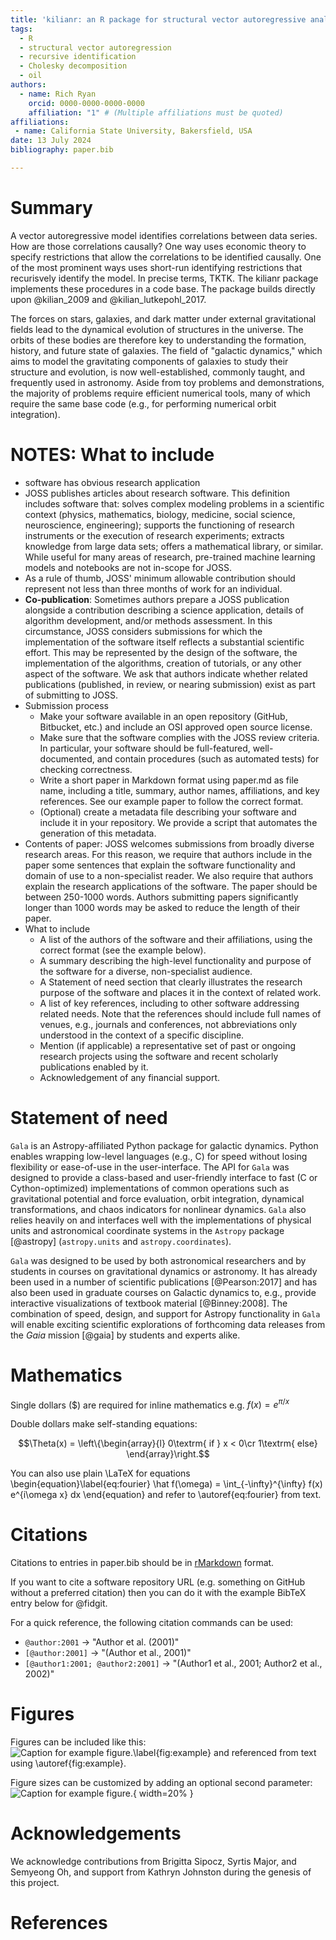 ```yaml
---
title: 'kilianr: an R package for structural vector autoregressive analysis'
tags:
  - R
  - structural vector autoregression
  - recursive identification
  - Cholesky decomposition
  - oil
authors:
  - name: Rich Ryan
    orcid: 0000-0000-0000-0000
    affiliation: "1" # (Multiple affiliations must be quoted)
affiliations:
 - name: California State University, Bakersfield, USA
date: 13 July 2024
bibliography: paper.bib

---
```


# Summary

A vector autoregressive model identifies correlations between data series.
How are those correlations causally?
One way uses economic theory to specify restrictions that allow
the correlations to be identified causally.
One of the most prominent ways uses short-run identifying restrictions that
recurisvely identify the model.
In precise terms, TKTK.
The kilianr package implements these procedures in a code base.
The package builds directly upon @kilian_2009 and @kilian_lutkepohl_2017.

The forces on stars, galaxies, and dark matter under external gravitational
fields lead to the dynamical evolution of structures in the universe. The orbits
of these bodies are therefore key to understanding the formation, history, and
future state of galaxies. The field of "galactic dynamics," which aims to model
the gravitating components of galaxies to study their structure and evolution,
is now well-established, commonly taught, and frequently used in astronomy.
Aside from toy problems and demonstrations, the majority of problems require
efficient numerical tools, many of which require the same base code (e.g., for
performing numerical orbit integration).

# NOTES: What to include

- software has obvious research application
- JOSS publishes articles about research software. This definition includes software that: solves complex modeling problems in a scientific context (physics, mathematics, biology, medicine, social science, neuroscience, engineering); supports the functioning of research instruments or the execution of research experiments; extracts knowledge from large data sets; offers a mathematical library, or similar. While useful for many areas of research, pre-trained machine learning models and notebooks are not in-scope for JOSS.
- As a rule of thumb, JOSS' minimum allowable contribution should represent not less than three months of work for an individual.
- **Co-publication**: Sometimes authors prepare a JOSS publication alongside a contribution describing a science application, details of algorithm development, and/or methods assessment. In this circumstance, JOSS considers submissions for which the implementation of the software itself reflects a substantial scientific effort. This may be represented by the design of the software, the implementation of the algorithms, creation of tutorials, or any other aspect of the software. We ask that authors indicate whether related publications (published, in review, or nearing submission) exist as part of submitting to JOSS.
- Submission process
  - Make your software available in an open repository (GitHub, Bitbucket, etc.) and include an OSI approved open source license.
  - Make sure that the software complies with the JOSS review criteria. In particular, your software should be full-featured, well-documented, and      contain procedures (such as automated tests) for checking correctness.
  - Write a short paper in Markdown format using paper.md as file name, including a title, summary, author names, affiliations, and key references.     See our example paper to follow the correct format.
  - (Optional) create a metadata file describing your software and include it in your repository. We provide a script that automates the generation      of this metadata.
- Contents of paper: JOSS welcomes submissions from broadly diverse research areas. For this reason, we require that authors include in the paper some sentences that explain the software functionality and domain of use to a non-specialist reader. We also require that authors explain the research applications of the software. The paper should be between 250-1000 words. Authors submitting papers significantly longer than 1000 words may be asked to reduce the length of their paper.
- What to include
  - A list of the authors of the software and their affiliations, using the correct format (see the example below).
  - A summary describing the high-level functionality and purpose of the software for a diverse, non-specialist audience.
  - A Statement of need section that clearly illustrates the research purpose of the software and places it in the context of related work.
  - A list of key references, including to other software addressing related needs. Note that the references should include full names of venues, e.g., journals and conferences, not abbreviations only understood in the context of a specific discipline.
  - Mention (if applicable) a representative set of past or ongoing research projects using the software and recent scholarly publications enabled by it.
  - Acknowledgement of any financial support.



# Statement of need

`Gala` is an Astropy-affiliated Python package for galactic dynamics. Python
enables wrapping low-level languages (e.g., C) for speed without losing
flexibility or ease-of-use in the user-interface. The API for `Gala` was
designed to provide a class-based and user-friendly interface to fast (C or
Cython-optimized) implementations of common operations such as gravitational
potential and force evaluation, orbit integration, dynamical transformations,
and chaos indicators for nonlinear dynamics. `Gala` also relies heavily on and
interfaces well with the implementations of physical units and astronomical
coordinate systems in the `Astropy` package [@astropy] (`astropy.units` and
`astropy.coordinates`).

`Gala` was designed to be used by both astronomical researchers and by
students in courses on gravitational dynamics or astronomy. It has already been
used in a number of scientific publications [@Pearson:2017] and has also been
used in graduate courses on Galactic dynamics to, e.g., provide interactive
visualizations of textbook material [@Binney:2008]. The combination of speed,
design, and support for Astropy functionality in `Gala` will enable exciting
scientific explorations of forthcoming data releases from the *Gaia* mission
[@gaia] by students and experts alike.

# Mathematics

Single dollars ($) are required for inline mathematics e.g. $f(x) = e^{\pi/x}$

Double dollars make self-standing equations:

$$\Theta(x) = \left\{\begin{array}{l}
0\textrm{ if } x < 0\cr
1\textrm{ else}
\end{array}\right.$$

You can also use plain \LaTeX for equations
\begin{equation}\label{eq:fourier}
\hat f(\omega) = \int_{-\infty}^{\infty} f(x) e^{i\omega x} dx
\end{equation}
and refer to \autoref{eq:fourier} from text.

# Citations

Citations to entries in paper.bib should be in
[rMarkdown](http://rmarkdown.rstudio.com/authoring_bibliographies_and_citations.html)
format.

If you want to cite a software repository URL (e.g. something on GitHub without a preferred
citation) then you can do it with the example BibTeX entry below for @fidgit.

For a quick reference, the following citation commands can be used:
- `@author:2001`  ->  "Author et al. (2001)"
- `[@author:2001]` -> "(Author et al., 2001)"
- `[@author1:2001; @author2:2001]` -> "(Author1 et al., 2001; Author2 et al., 2002)"

# Figures

Figures can be included like this:
![Caption for example figure.\label{fig:example}](figure.png)
and referenced from text using \autoref{fig:example}.

Figure sizes can be customized by adding an optional second parameter:
![Caption for example figure.](figure.png){ width=20% }

# Acknowledgements

We acknowledge contributions from Brigitta Sipocz, Syrtis Major, and Semyeong
Oh, and support from Kathryn Johnston during the genesis of this project.

# References
